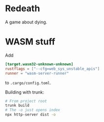 # Redeath

A game about dying.

# WASM stuff

Add

```toml
[target.wasm32-unknown-unknown]
rustflags = ["--cfg=web_sys_unstable_apis"]
runner = "wasm-server-runner"
```

to `.cargo/config.toml`.

Building with trunk:

```sh
# From project root
trunk build
# The -o just opens index
npx http-server dist -o
```

